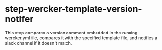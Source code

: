 # step-wercker-template-version-notifer
This step compares a version comment embedded in the running wercker.yml file, compares it with the specified template file, and notifies a slack channel if it doesn't match.
